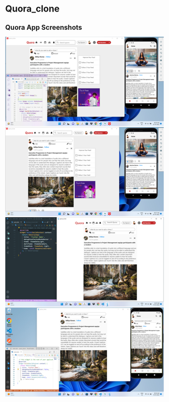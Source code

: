 
# Quora_clone

## Quora App Screenshots


<div> 
    <img src="https://github.com/imCoderAditya/quora_clone/blob/main/screenshot/4.png"alt="loading...">
    <img src="https://github.com/imCoderAditya/quora_clone/blob/main/screenshot/3.png" alt="loading...">
    <img src="https://github.com/imCoderAditya/quora_clone/blob/main/screenshot/2.png" alt="loading...">
    <img src="https://github.com/imCoderAditya/quora_clone/blob/main/screenshot/1.png" alt="loading...">
 </div>

<!-- This project is a starting point for a Flutter application.

A few resources to get you started if this is your first Flutter project:

This project is a starting point for a Flutter application.

A few resources to get you started if this is your first Flutter project:

- [Lab: Write your first Flutter app](https://docs.flutter.dev/get-started/codelab)
- [Cookbook: Useful Flutter samples](https://docs.flutter.dev/cookbook)

For help getting started with Flutter development, view the
[online documentation](https://docs.flutter.dev/), which offers tutorials,
samples, guidance on mobile development, and a full API reference.
